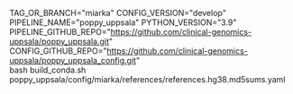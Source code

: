TAG_OR_BRANCH="miarka" CONFIG_VERSION="develop" PIPELINE_NAME="poppy_uppsala" PYTHON_VERSION="3.9" \
PIPELINE_GITHUB_REPO="https://github.com/clinical-genomics-uppsala/poppy_uppsala.git" \
CONFIG_GITHUB_REPO="https://github.com/clinical-genomics-uppsala/poppy_uppsala_config.git" \
bash build_conda.sh poppy_uppsala/config/miarka/references/references.hg38.md5sums.yaml